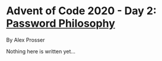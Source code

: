 # Advent of Code 2020 - Day 2: [Password Philosophy](https://adventofcode.com/2020/day/2)
By Alex Prosser

Nothing here is written yet...